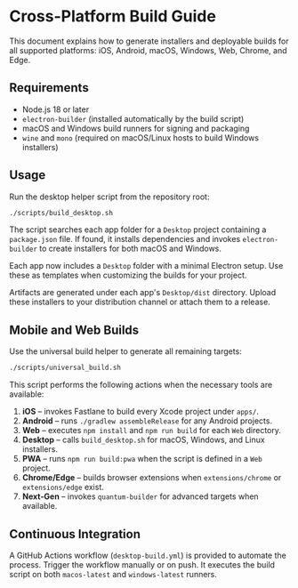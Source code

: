 # Cross-Platform Build Guide

This document explains how to generate installers and deployable builds for all supported platforms: iOS, Android, macOS, Windows, Web, Chrome, and Edge.

## Requirements
- Node.js 18 or later
- `electron-builder` (installed automatically by the build script)
- macOS and Windows build runners for signing and packaging
- `wine` and `mono` (required on macOS/Linux hosts to build Windows installers)

## Usage
Run the desktop helper script from the repository root:

```bash
./scripts/build_desktop.sh
```

The script searches each app folder for a `Desktop` project containing a `package.json` file. If found, it installs dependencies and invokes `electron-builder` to create installers for both macOS and Windows.

Each app now includes a `Desktop` folder with a minimal Electron setup. Use these as templates when customizing the builds for your project.

Artifacts are generated under each app's `Desktop/dist` directory. Upload these installers to your distribution channel or attach them to a release.

## Mobile and Web Builds

Use the universal build helper to generate all remaining targets:

```bash
./scripts/universal_build.sh
```

This script performs the following actions when the necessary tools are available:

1. **iOS** – invokes Fastlane to build every Xcode project under `apps/`.
2. **Android** – runs `./gradlew assembleRelease` for any Android projects.
3. **Web** – executes `npm install` and `npm run build` for each `Web` directory.
4. **Desktop** – calls `build_desktop.sh` for macOS, Windows, and Linux installers.
5. **PWA** – runs `npm run build:pwa` when the script is defined in a `Web` project.
6. **Chrome/Edge** – builds browser extensions when `extensions/chrome` or `extensions/edge` exist.
7. **Next‑Gen** – invokes `quantum-builder` for advanced targets when available.

## Continuous Integration
A GitHub Actions workflow (`desktop-build.yml`) is provided to automate the process. Trigger the workflow manually or on push. It executes the build script on both `macos-latest` and `windows-latest` runners.
